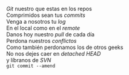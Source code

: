 <p><em>Git</em> nuestro que estas en los repos<br /> 
Comprimidos sean tus <em>commits</em><br />
Venga a nosotros tu <em>log</em><br />
En el local como en el <em>remote</em><br />
Danos hoy nuestro <em>pull</em> de cada día<br /> 
Perdona nuestros <em>conflictos</em><br />
Como también perdonamos los de otros geeks<br />
No nos dejes caer en <em>detached HEAD</em><br /> 
y líbranos de <em>SVN</em><br />
<code>git commit --amend</code></p>
